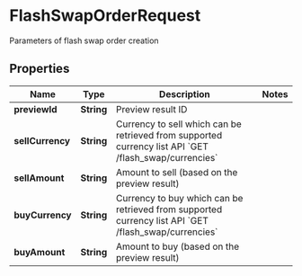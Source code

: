 
# FlashSwapOrderRequest

Parameters of flash swap order creation

## Properties

Name | Type | Description | Notes
------------ | ------------- | ------------- | -------------
**previewId** | **String** | Preview result ID | 
**sellCurrency** | **String** | Currency to sell which can be retrieved from supported currency list API &#x60;GET /flash_swap/currencies&#x60; | 
**sellAmount** | **String** | Amount to sell (based on the preview result) | 
**buyCurrency** | **String** | Currency to buy which can be retrieved from supported currency list API &#x60;GET /flash_swap/currencies&#x60; | 
**buyAmount** | **String** | Amount to buy (based on the preview result) | 

